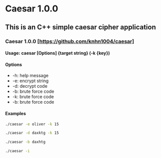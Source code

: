 # Caesar 1.0.0

## This is an C++ simple caesar cipher application

### Caesar 1.0.0 [https://github.com/knhn1004/caesar]

#### Usage: caesar [Options] {target string} (-k {key})

#### Options

- -h: help message
- -e: encrypt string
- -d: decrypt code
- -b: brute force code
- -k: brute force code
- -b: brute force code

#### Examples

```bash
./caesar -e oliver -k 15
```

```bash
./caesar -d daxktg -k 15
```

```bash
./caesar -b daxhtg
```

```bash
./caesar -i
```

